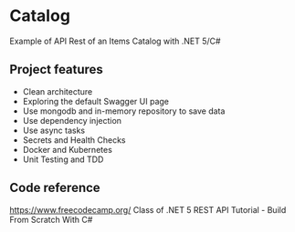 # Catalog
 Example of API Rest of an Items Catalog with .NET 5/C#

## Project features

- Clean architecture
- Exploring the default Swagger UI page
- Use mongodb and in-memory repository to save data
- Use dependency injection
- Use async tasks
- Secrets and Health Checks
- Docker and Kubernetes
- Unit Testing and TDD

## Code reference

https://www.freecodecamp.org/
Class of .NET 5 REST API Tutorial - Build From Scratch With C#
